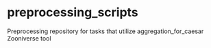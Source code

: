 # preprocessing_scripts
Preprocessing repository for tasks that utilize aggregation_for_caesar Zooniverse tool
